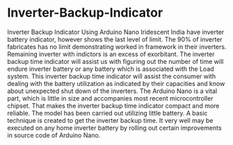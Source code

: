 # Inverter-Backup-Indicator
Inverter Backup Indicator Using Arduino Nano
Iridescent India have inverter battery indicator, however shows the last level of limit. The 90% of inverter fabricates 
has no limit demonstrating worked in framework in their inverters. Remaining inverter with indictors is an excess of 
exorbitant. The inverter backup time indicator will assist us with figuring out the number of time will endure inverter 
battery or any battery which is associated with the Load system. This inverter backup time indicator will assist the 
consumer with dealing with the battery utilization as indicated by their capacities and know about unexpected shut 
down of the inverters. The Arduino Nano is a vital part, which is little in size and accompanies most recent 
microcontroller chipset. That makes the inverter backup time indicator compact and more reliable. The model has 
been carried out utilizing little battery. A basic technique is created to get the inverter backup time. It very well may be 
executed on any home inverter battery by rolling out certain improvements in source code of Arduino Nano.
